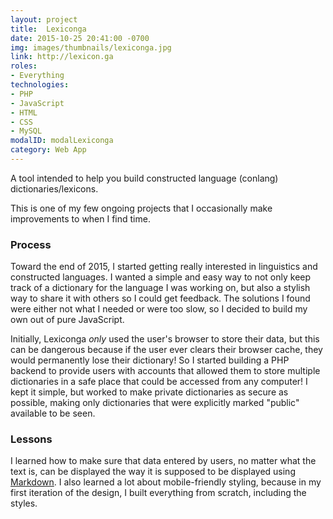 ```yaml
---
layout: project
title:  Lexiconga
date: 2015-10-25 20:41:00 -0700
img: images/thumbnails/lexiconga.jpg
link: http://lexicon.ga
roles:
- Everything
technologies:
- PHP
- JavaScript
- HTML
- CSS
- MySQL
modalID: modalLexiconga
category: Web App
---
```

A tool intended to help you build constructed language (conlang) dictionaries/lexicons.

This is one of my few ongoing projects that I occasionally make improvements to when I find
time.

### Process

Toward the end of 2015, I started getting really interested in linguistics and constructed
languages. I wanted a simple and easy way to not only keep track of a dictionary for the
language I was working on, but also a stylish way to share it with others so I could get
feedback. The solutions I found were either not what I needed or were too slow, so I decided
to build my own out of pure JavaScript.

Initially, Lexiconga _only_ used the user's browser to store their data, but this can be
dangerous because if the user ever clears their browser cache, they would permanently lose
their dictionary! So I started building a PHP backend to provide users with accounts that
allowed them to store multiple dictionaries in a safe place that could be accessed from
any computer! I kept it simple, but worked to make private dictionaries as secure as possible,
making only dictionaries that were explicitly marked "public" available to be seen.

### Lessons

I learned how to make sure that data entered by users, no matter what the text is, can be
displayed the way it is supposed to be displayed using [Markdown](https://daringfireball.net/projects/markdown/).
I also learned a lot about mobile-friendly styling, because in my first iteration of the
design, I built everything from scratch, including the styles.
